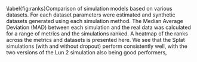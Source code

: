 \label{fig:ranks}Comparison of simulation models based on various datasets. For each dataset parameters were estimated and synthetic datasets generated using each simulation method. The Median Average Deviation (MAD) between each simulation and the real data was calculated for a range of metrics and the simulations ranked. A heatmap of the ranks across the metrics and datasets is presented here. We see that the Splat simulations (with and without dropout) perform consistently well, with the two versions of the Lun 2 simulation also being good performers, 